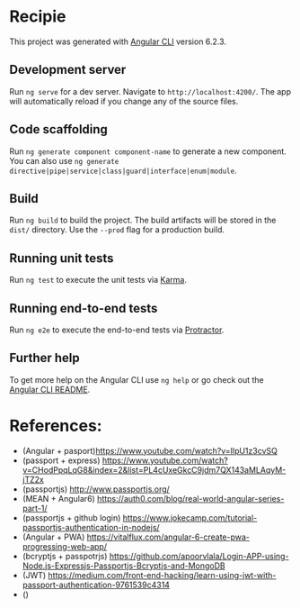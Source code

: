 # Recipie

This project was generated with [Angular CLI](https://github.com/angular/angular-cli) version 6.2.3.

## Development server

Run `ng serve` for a dev server. Navigate to `http://localhost:4200/`. The app will automatically reload if you change any of the source files.

## Code scaffolding

Run `ng generate component component-name` to generate a new component. You can also use `ng generate directive|pipe|service|class|guard|interface|enum|module`.

## Build

Run `ng build` to build the project. The build artifacts will be stored in the `dist/` directory. Use the `--prod` flag for a production build.

## Running unit tests

Run `ng test` to execute the unit tests via [Karma](https://karma-runner.github.io).

## Running end-to-end tests

Run `ng e2e` to execute the end-to-end tests via [Protractor](http://www.protractortest.org/).

## Further help

To get more help on the Angular CLI use `ng help` or go check out the [Angular CLI README](https://github.com/angular/angular-cli/blob/master/README.md).

# References:
- (Angular + pasport)https://www.youtube.com/watch?v=IlpU1z3cvSQ
- (passport + express) https://www.youtube.com/watch?v=CHodPpqLqG8&index=2&list=PL4cUxeGkcC9jdm7QX143aMLAqyM-jTZ2x
- (passportjs) http://www.passportjs.org/
- (MEAN + Angular6) https://auth0.com/blog/real-world-angular-series-part-1/
- (passportjs + github login) https://www.jokecamp.com/tutorial-passportjs-authentication-in-nodejs/
- (Angular + PWA) https://vitalflux.com/angular-6-create-pwa-progressing-web-app/
- (bcryptjs + passpotrjs) https://github.com/apoorvlala/Login-APP-using-Node.js-Expressjs-Passportjs-Bcryptjs-and-MongoDB
- (JWT) https://medium.com/front-end-hacking/learn-using-jwt-with-passport-authentication-9761539c4314
- ()
